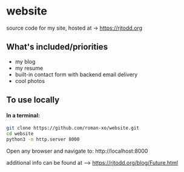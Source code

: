 # website
source code for my site, hosted at -> https://rjtodd.org

## What's included/priorities

- my blog
- my resume
- built-in contact form with backend email delivery
- cool photos

## To use locally

#### In a terminal:
```bash
git clone https://github.com/roman-xo/website.git
cd website
python3 -m http.server 8000
```
Open any browser and navigate to:
http://localhost:8000

additional info can be found at --> https://rjtodd.org/blog/Future.html

